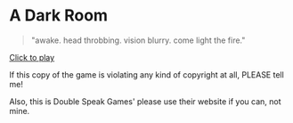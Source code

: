 A Dark Room
===========
> "awake. head throbbing. vision blurry. come light the fire."



[Click to play](http://adarkroom.doublespeakgames.com)

If this copy of the game is violating any kind of copyright at all, PLEASE tell me!

Also, this is Double Speak Games' please use their website if you can, not mine.
